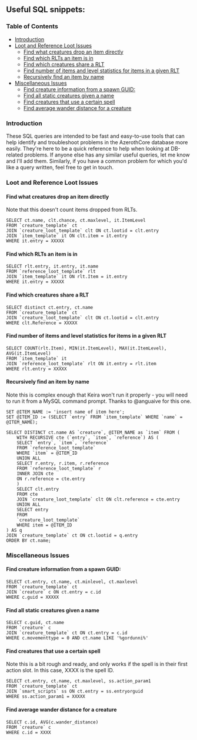 ## Useful SQL snippets:

### Table of Contents
  * [Introduction](#introduction)
  * [Loot and Reference Loot Issues](#loot-and-reference-loot-issues)
    + [Find what creatures drop an item directly](#find-what-creatures-drop-an-item-directly)
    + [Find which RLTs an item is in](#find-which-rlts-an-item-is-in)
    + [Find which creatures share a RLT](#find-which-creatures-share-a-rlt)
    + [Find number of items and level statistics for items in a given RLT](#find-number-of-items-and-level-statistics-for-items-in-a-given-rlt)
    + [Recursively find an item by name](#recursively-find-an-item-by-name)
  * [Miscellaneous Issues](#miscellaneous-issues)
    + [Find creature information from a spawn GUID:](#find-creature-information-from-a-spawn-guid-)
    + [Find all static creatures given a name](#find-all-static-creatures-given-a-name)
    + [Find creatures that use a certain spell](#find-creatures-that-use-a-certain-spell)
    + [Find average wander distance for a creature](#find-average-wander-distance-for-a-creature)

### Introduction
These SQL queries are intended to be fast and easy-to-use tools that can help identify and troubleshoot problems in the AzerothCore database more easily. They're here to be a quick reference to help when looking at DB-related problems. If anyone else has any similar useful queries, let me know and I'll add them. Similarly, if you have a common problem for which you'd like a query written, feel free to get in touch.

### Loot and Reference Loot Issues

#### Find what creatures drop an item directly
Note that this doesn't count items dropped from RLTs.
```
SELECT ct.name, clt.chance, ct.maxlevel, it.ItemLevel
FROM `creature_template` ct
JOIN `creature_loot_template` clt ON ct.lootid = clt.entry
JOIN `item_template` it ON clt.item = it.entry
WHERE it.entry = XXXXX
```

#### Find which RLTs an item is in
```
SELECT rlt.entry, it.entry, it.name
FROM `reference_loot_template` rlt
JOIN `item_template` it ON rlt.Item = it.entry
WHERE it.entry = XXXXX
```

#### Find which creatures share a RLT
```
SELECT distinct ct.entry, ct.name
FROM `creature_template` ct
JOIN `creature_loot_template` clt ON ct.lootid = clt.entry
WHERE clt.Reference = XXXXX
```

#### Find number of items and level statistics for items in a given RLT
```
SELECT COUNT(rlt.Item), MIN(it.ItemLevel), MAX(it.ItemLevel), AVG(it.ItemLevel)
FROM `item_template` it 
JOIN `reference_loot_template` rlt ON it.entry = rlt.item 
WHERE rlt.entry = XXXXX
```

#### Recursively find an item by name
Note this is complex enough that Keira won't run it properly - you will need to run it from a MySQL command prompt. Thanks to @anguaive for this one.
```
SET @ITEM_NAME := 'insert name of item here';
SET @ITEM_ID := (SELECT `entry` FROM `item_template` WHERE `name` = @ITEM_NAME);

SELECT DISTINCT ct.name AS `creature`, @ITEM_NAME as `item` FROM (
    WITH RECURSIVE cte (`entry`, `item`, `reference`) AS (
    SELECT `entry`, `item`, `reference`
    FROM `reference_loot_template`
    WHERE `item` = @ITEM_ID
    UNION ALL
    SELECT r.entry, r.item, r.reference
    FROM `reference_loot_template` r
    INNER JOIN cte
    ON r.reference = cte.entry
    )
    SELECT clt.entry
    FROM cte
    JOIN `creature_loot_template` clt ON clt.reference = cte.entry
    UNION ALL
    SELECT entry
    FROM
    `creature_loot_template` 
    WHERE item = @ITEM_ID
) AS q
JOIN `creature_template` ct ON ct.lootid = q.entry
ORDER BY ct.name;
```

### Miscellaneous Issues
#### Find creature information from a spawn GUID:
```
SELECT ct.entry, ct.name, ct.minlevel, ct.maxlevel
FROM `creature_template` ct 
JOIN `creature` c ON ct.entry = c.id
WHERE c.guid = XXXXX
```

#### Find all static creatures given a name
```
SELECT c.guid, ct.name
FROM `creature` c
JOIN `creature_template` ct ON ct.entry = c.id
WHERE c.movementtype = 0 AND ct.name LIKE '%gordunni%'
```


#### Find creatures that use a certain spell
Note this is a bit rough and ready, and only works if the spell is in their first action slot. In this case, XXXX is the spell ID.
```
SELECT ct.entry, ct.name, ct.maxlevel, ss.action_param1
FROM `creature_template` ct
JOIN `smart_scripts` ss ON ct.entry = ss.entryorguid
WHERE ss.action_param1 = XXXXX
```

#### Find average wander distance for a creature
```
SELECT c.id, AVG(c.wander_distance)
FROM `creature` c
WHERE c.id = XXXX
```
